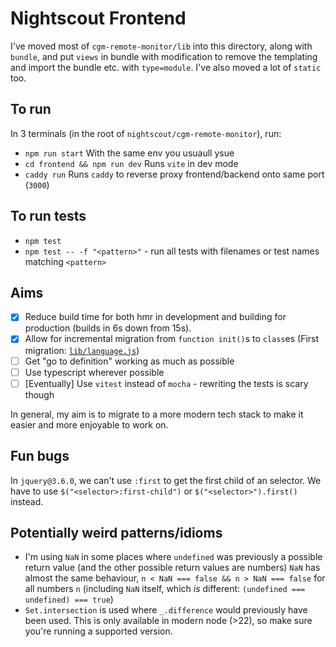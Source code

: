 # Nightscout Frontend

I've moved most of `cgm-remote-monitor/lib` into this directory, along with `bundle`, and put `views` in bundle with modification to remove the
templating and import the bundle etc. with `type=module`. I've also moved a lot of `static` too.

## To run

In 3 terminals (in the root of `nightscout/cgm-remote-monitor`), run:

- `npm run start` With the same env you usuaull ysue
- `cd frontend && npm run dev` Runs `vite` in dev mode
- `caddy run` Runs `caddy` to reverse proxy frontend/backend onto same port (`3000`)

## To run tests

- `npm test`
- `npm test -- -f "<pattern>"` - run all tests with filenames or test names matching `<pattern>`

## Aims

- [x] Reduce build time for both hmr in development and building for production (builds in 6s down from 15s).
- [x] Allow for incremental migration from `function init()`s to `class`es (First migration: [`lib/language.js`](https://github.com/jameslounds/cgm-remote-monitor/blob/feat/typescript-migration/frontend/lib/language.js))
- [ ] Get "go to definition" working as much as possible
- [ ] Use typescript wherever possible
- [ ] [Eventually] Use `vitest` instead of `mocha` - rewriting the tests is scary though

In general, my aim is to migrate to a more modern tech stack to make it easier and more enjoyable to work on.

## Fun bugs

In `jquery@3.6.0`, we can't use `:first` to get the first child of an selector. We have to use `$("<selector>:first-child")` or `$("<selector>").first()` instead.

## Potentially weird patterns/idioms
- I'm using `NaN` in some places where `undefined` was previously a possible return value (and the other possible return values are numbers)
    `NaN` has almost the same behaviour, `n < NaN === false && n > NaN === false` for all numbers `n` (including `NaN` itself, which *is* different: `(undefined === undefined) === true`)
- `Set.intersection` is used where `_.difference` would previously have been used. This is only available in modern node (>22), so make sure you're running a supported version.